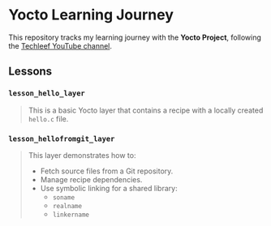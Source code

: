 # Yocto Learning Journey

This repository tracks my learning journey with the **Yocto Project**, following the [Techleef YouTube channel](https://www.youtube.com/@Techleef).

## Lessons

### `lesson_hello_layer`

> This is a basic Yocto layer that contains a recipe with a locally created `hello.c` file.

### `lesson_hellofromgit_layer`

> This layer demonstrates how to:
> 
> - Fetch source files from a Git repository.
> - Manage recipe dependencies.
> - Use symbolic linking for a shared library:
>   - `soname`
>   - `realname`
>   - `linkername`
